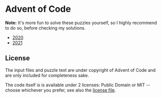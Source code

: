 # Advent of Code

**Note:** It's more fun to solve these puzzles yourself, so I highly recommend to do so, before checking my solutions.

- [2020](2020/)
- [2021](2021/)

## License

The input files and puzzle text are under copyright of Advent of Code and are only included for completeness sake.

The code itself is is available under 2 licenses: Public Domain or MIT -- choose whichever you prefer, see also the [license file](LICENSE.md).
